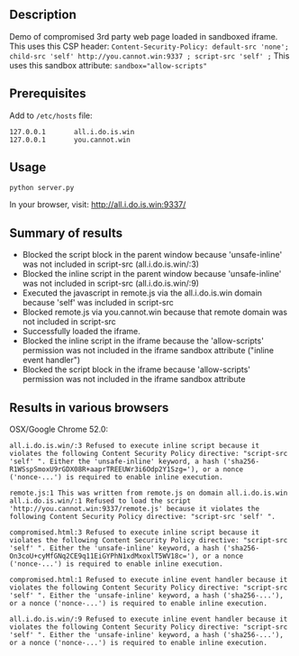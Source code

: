## Description

Demo of compromised 3rd party web page loaded in sandboxed iframe.
This uses this CSP header: `Content-Security-Policy: default-src 'none'; child-src 'self' http://you.cannot.win:9337 ; script-src 'self' ;`
This uses this sandbox attribute: `sandbox="allow-scripts"`

## Prerequisites

Add to `/etc/hosts` file:
```
127.0.0.1       all.i.do.is.win
127.0.0.1       you.cannot.win
```

## Usage

`python server.py`

In your browser, visit: http://all.i.do.is.win:9337/

## Summary of results

* Blocked the script block in the parent window because 'unsafe-inline' was not included in script-src (all.i.do.is.win/:3)
* Blocked the inline script in the parent window because 'unsafe-inline' was not included in script-src (all.i.do.is.win/:9)
* Executed the javascript in remote.js via the all.i.do.is.win domain because 'self' was included in script-src
* Blocked remote.js via you.cannot.win because that remote domain was not included in script-src
* Successfully loaded the iframe.
* Blocked the inline script in the iframe because the 'allow-scripts' permission was not included in the iframe sandbox attribute ("inline event handler")
* Blocked the script block in the iframe because 'allow-scripts' permission was not included in the iframe sandbox attribute

## Results in various browsers

OSX/Google Chrome 52.0:
```
all.i.do.is.win/:3 Refused to execute inline script because it violates the following Content Security Policy directive: "script-src 'self' ". Either the 'unsafe-inline' keyword, a hash ('sha256-R1WSspSmoxU9rGDX08R+aaprTREEUWr3i6Odp2Y1Szg='), or a nonce ('nonce-...') is required to enable inline execution.

remote.js:1 This was written from remote.js on domain all.i.do.is.win
all.i.do.is.win/:1 Refused to load the script 'http://you.cannot.win:9337/remote.js' because it violates the following Content Security Policy directive: "script-src 'self' ".

compromised.html:3 Refused to execute inline script because it violates the following Content Security Policy directive: "script-src 'self' ". Either the 'unsafe-inline' keyword, a hash ('sha256-On3coU+cyMfGNq2CE9q11EiGYPhN1xdMxoxlT5WV18c='), or a nonce ('nonce-...') is required to enable inline execution.

compromised.html:1 Refused to execute inline event handler because it violates the following Content Security Policy directive: "script-src 'self' ". Either the 'unsafe-inline' keyword, a hash ('sha256-...'), or a nonce ('nonce-...') is required to enable inline execution.

all.i.do.is.win/:9 Refused to execute inline event handler because it violates the following Content Security Policy directive: "script-src 'self' ". Either the 'unsafe-inline' keyword, a hash ('sha256-...'), or a nonce ('nonce-...') is required to enable inline execution.
```
